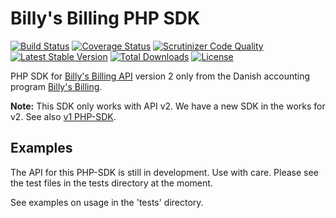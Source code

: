 # Billy's Billing PHP SDK
[![Build Status](https://travis-ci.org/lsolesen/billysbilling.svg?branch=master)](https://travis-ci.org/lsolesen/billysbilling) [![Coverage Status](https://coveralls.io/repos/lsolesen/billysbilling/badge.svg)](https://coveralls.io/r/lsolesen/billysbilling) [![Scrutinizer Code Quality](https://scrutinizer-ci.com/g/lsolesen/billysbilling/badges/quality-score.png?b=master)](https://scrutinizer-ci.com/g/lsolesen/billysbilling/?branch=master) [![Latest Stable Version](https://poser.pugx.org/lsolesen/billysbilling/v/stable)](https://packagist.org/packages/lsolesen/billysbilling) [![Total Downloads](https://poser.pugx.org/lsolesen/billysbilling/downloads)](https://packagist.org/packages/lsolesen/billysbilling) [![License](https://poser.pugx.org/lsolesen/billysbilling/license)](https://packagist.org/packages/lsolesen/billysbilling)

PHP SDK for [Billy's Billing API](https://billysbilling.com/api) version 2 only from the Danish accounting program [Billy's Billing](http://www.billysbilling.dk/).

**Note:** This SDK only works with API v2. We have a new SDK in the works for v2. See also [v1 PHP-SDK](https://github.com/billysbilling/billysbilling-php).

## Examples

The API for this PHP-SDK is still in development. Use with care. Please see the test files in the tests directory at the moment.

See examples on usage in the 'tests' directory.
